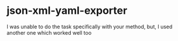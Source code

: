 # json-xml-yaml-exporter

I was unable to do the task specifically with your method, but, I used another one which worked well too
